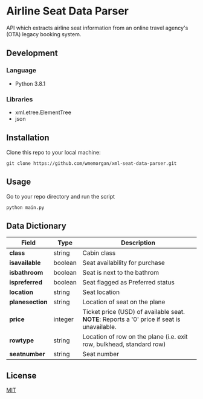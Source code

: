 # Airline Seat Data Parser
API which extracts airline seat information from an
online travel agency's (OTA) legacy booking system.

## Development
### Language
- Python 3.8.1

### Libraries
- xml.etree.ElementTree
- json

## Installation
Clone this repo to your local machine:
```
git clone https://github.com/wmemorgan/xml-seat-data-parser.git
```

## Usage
Go to your repo directory and run the script
```
python main.py
```

## Data Dictionary
| Field | Type | Description |
| --- | --- | --- |
| **class** | string | Cabin class
| **isavailable** | boolean | Seat availability for purchase
| **isbathroom** | boolean | Seat is next to the bathrom
| **ispreferred** | boolean | Seat flagged as Preferred status
| **location** | string | Seat location
| **planesection** | string | Location of seat on the plane
| **price** | integer | Ticket price (USD) of available seat. **NOTE**: Reports a '0' price if seat is unavailable.
| **rowtype** | string | Location of row on the plane (i.e. exit row, bulkhead, standard row)
| **seatnumber** | string | Seat number


## License
[MIT](https://github.com/wmemorgan/xml-seat-data-parser/blob/master/LICENSE)